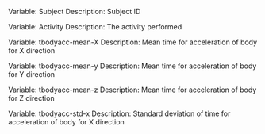 Variable: Subject
Description: Subject ID

Variable: Activity
Description: The activity performed

Variable: tbodyacc-mean-X
Description: Mean time for acceleration of body for X direction

Variable: tbodyacc-mean-y
Description: Mean time for acceleration of body for Y direction

Variable: tbodyacc-mean-z
Description: Mean time for acceleration of body for Z direction

Variable: tbodyacc-std-x
Description: Standard deviation of time for acceleration of body for X direction